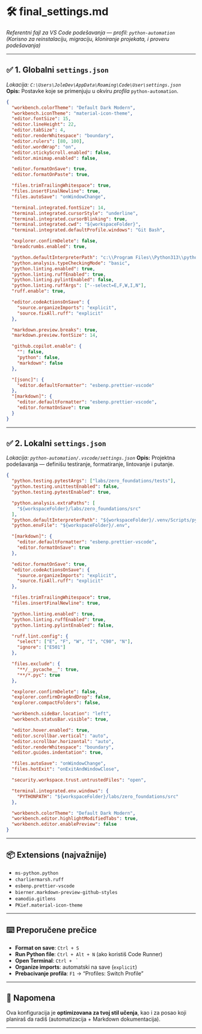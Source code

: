 # 🛠️ final_settings.md

_Referentni fajl za VS Code podešavanja — profil: `python-automation`_
_(Korisno za reinstalaciju, migraciju, kloniranje projekata, i proveru podešavanja)_

---

## ✅ 1. Globalni `settings.json`

_Lokacija: `C:\Users\JoleDev\AppData\Roaming\Code\User\settings.json`_
**Opis:** Postavke koje se primenjuju u okviru _profila_ `python-automation`.

```json
{
  "workbench.colorTheme": "Default Dark Modern",
  "workbench.iconTheme": "material-icon-theme",
  "editor.fontSize": 15,
  "editor.lineHeight": 22,
  "editor.tabSize": 4,
  "editor.renderWhitespace": "boundary",
  "editor.rulers": [80, 100],
  "editor.wordWrap": "on",
  "editor.stickyScroll.enabled": false,
  "editor.minimap.enabled": false,

  "editor.formatOnSave": true,
  "editor.formatOnPaste": true,

  "files.trimTrailingWhitespace": true,
  "files.insertFinalNewline": true,
  "files.autoSave": "onWindowChange",

  "terminal.integrated.fontSize": 14,
  "terminal.integrated.cursorStyle": "underline",
  "terminal.integrated.cursorBlinking": true,
  "terminal.integrated.cwd": "${workspaceFolder}",
  "terminal.integrated.defaultProfile.windows": "Git Bash",

  "explorer.confirmDelete": false,
  "breadcrumbs.enabled": true,

  "python.defaultInterpreterPath": "c:\\Program Files\\Python313\\python.exe",
  "python.analysis.typeCheckingMode": "basic",
  "python.linting.enabled": true,
  "python.linting.ruffEnabled": true,
  "python.linting.pylintEnabled": false,
  "python.linting.ruffArgs": ["--select=E,F,W,I,N"],
  "ruff.enable": true,

  "editor.codeActionsOnSave": {
    "source.organizeImports": "explicit",
    "source.fixAll.ruff": "explicit"
  },

  "markdown.preview.breaks": true,
  "markdown.preview.fontSize": 14,

  "github.copilot.enable": {
    "": false,
    "python": false,
    "markdown": false
  },

  "[jsonc]": {
    "editor.defaultFormatter": "esbenp.prettier-vscode"
  },
  "[markdown]": {
    "editor.defaultFormatter": "esbenp.prettier-vscode",
    "editor.formatOnSave": true
  }
}
```

---

## ✅ 2. Lokalni `settings.json`

_Lokacija: `python-automation/.vscode/settings.json`_
**Opis:** Projektna podešavanja — definišu testiranje, formatiranje, lintovanje i putanje.

```json
{
  "python.testing.pytestArgs": ["labs/zero_foundations/tests"],
  "python.testing.unittestEnabled": false,
  "python.testing.pytestEnabled": true,

  "python.analysis.extraPaths": [
    "${workspaceFolder}/labs/zero_foundations/src"
  ],
  "python.defaultInterpreterPath": "${workspaceFolder}/.venv/Scripts/python.exe",
  "python.envFile": "${workspaceFolder}/.env",

  "[markdown]": {
    "editor.defaultFormatter": "esbenp.prettier-vscode",
    "editor.formatOnSave": true
  },

  "editor.formatOnSave": true,
  "editor.codeActionsOnSave": {
    "source.organizeImports": "explicit",
    "source.fixAll.ruff": "explicit"
  },

  "files.trimTrailingWhitespace": true,
  "files.insertFinalNewline": true,

  "python.linting.enabled": true,
  "python.linting.ruffEnabled": true,
  "python.linting.pylintEnabled": false,

  "ruff.lint.config": {
    "select": ["E", "F", "W", "I", "C90", "N"],
    "ignore": ["E501"]
  },

  "files.exclude": {
    "**/__pycache__": true,
    "**/*.pyc": true
  },

  "explorer.confirmDelete": false,
  "explorer.confirmDragAndDrop": false,
  "explorer.compactFolders": false,

  "workbench.sideBar.location": "left",
  "workbench.statusBar.visible": true,

  "editor.hover.enabled": true,
  "editor.scrollbar.vertical": "auto",
  "editor.scrollbar.horizontal": "auto",
  "editor.renderWhitespace": "boundary",
  "editor.guides.indentation": true,

  "files.autoSave": "onWindowChange",
  "files.hotExit": "onExitAndWindowClose",

  "security.workspace.trust.untrustedFiles": "open",

  "terminal.integrated.env.windows": {
    "PYTHONPATH": "${workspaceFolder}/labs/zero_foundations/src"
  },

  "workbench.colorTheme": "Default Dark Modern",
  "workbench.editor.highlightModifiedTabs": true,
  "workbench.editor.enablePreview": false
}
```

---

## 📦 Extensions (najvažnije)

- `ms-python.python`
- `charliermarsh.ruff`
- `esbenp.prettier-vscode`
- `bierner.markdown-preview-github-styles`
- `eamodio.gitlens`
- `PKief.material-icon-theme`

---

## ⌨️ Preporučene prečice

- **Format on save**: `Ctrl + S`
- **Run Python file**: `Ctrl + Alt + N` (ako koristiš Code Runner)
- **Open Terminal**: `Ctrl + ` \`
- **Organize imports**: automatski na save (`explicit`)
- **Prebacivanje profila**: `F1` → “Profiles: Switch Profile”

---

## 🧠 Napomena

Ova konfiguracija je **optimizovana za tvoj stil učenja**, kao i za posao koji planiraš da radiš (automatizacija + Markdown dokumentacija).

---
